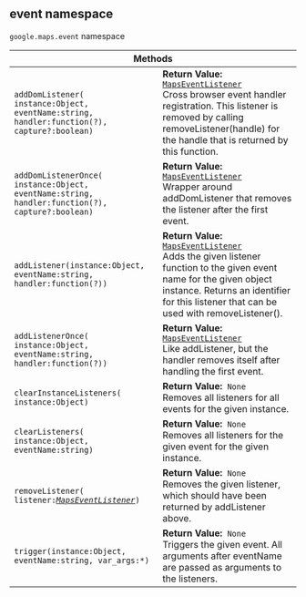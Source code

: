 <h2 id="event"> event namespace </h2><p>
<code><span itemprop="path">google.maps</span>.<span itemprop="name">event</span></code>
namespace
</p><div class="devsite-table-wrapper"><table class="methods responsive" summary="namespace event - Static Methods">
<thead>
<tr><th colspan="2">Methods</th>
</tr></thead>
<tbody>
<tr>
<td><code><span>addDomListener(<wbr>instance:Object,<wbr> eventName:string,<wbr> handler:function(<wbr>?),<wbr> capture?:boolean)</span></code></td>
<td><div><strong>Return Value:</strong>&nbsp; <code><a href="https://github.com/amenadiel/google-maps-documentation/blob/master/docs/MapsEventListener.md">MapsEventListener</a></code></div>
<div class="desc">Cross browser event handler registration. This listener is removed by calling removeListener(handle) for the handle that is returned by this function.</div></td>
</tr>
<tr>
<td><code><span>addDomListenerOnce(<wbr>instance:Object,<wbr> eventName:string,<wbr> handler:function(<wbr>?),<wbr> capture?:boolean)</span></code></td>
<td><div><strong>Return Value:</strong>&nbsp; <code><a href="https://github.com/amenadiel/google-maps-documentation/blob/master/docs/MapsEventListener.md">MapsEventListener</a></code></div>
<div class="desc">Wrapper around addDomListener that removes the listener after the first event.</div></td>
</tr>
<tr>
<td><code><span>addListener(<wbr>instance:Object,<wbr> eventName:string,<wbr> handler:function(<wbr>?))</span></code></td>
<td><div><strong>Return Value:</strong>&nbsp; <code><a href="https://github.com/amenadiel/google-maps-documentation/blob/master/docs/MapsEventListener.md">MapsEventListener</a></code></div>
<div class="desc">Adds the given listener function to the given event name for the given object instance. Returns an identifier for this listener that can be used with removeListener().</div></td>
</tr>
<tr>
<td><code><span>addListenerOnce(<wbr>instance:Object,<wbr> eventName:string,<wbr> handler:function(<wbr>?))</span></code></td>
<td><div><strong>Return Value:</strong>&nbsp; <code><a href="https://github.com/amenadiel/google-maps-documentation/blob/master/docs/MapsEventListener.md">MapsEventListener</a></code></div>
<div class="desc">Like addListener, but the handler removes itself after handling the first event.</div></td>
</tr>
<tr>
<td><code><span>clearInstanceListeners(<wbr>instance:Object)</span></code></td>
<td><div><strong>Return Value:</strong>&nbsp; <code>None</code></div>
<div class="desc">Removes all listeners for all events for the given instance.</div></td>
</tr>
<tr>
<td><code><span>clearListeners(<wbr>instance:Object,<wbr> eventName:string)</span></code></td>
<td><div><strong>Return Value:</strong>&nbsp; <code>None</code></div>
<div class="desc">Removes all listeners for the given event for the given instance.</div></td>
</tr>
<tr>
<td><code><span>removeListener(<wbr>listener:</span><a href="https://github.com/amenadiel/google-maps-documentation/blob/master/docs/MapsEventListener.md"><em><span>MapsEventListener</span></em></a><span>)</span></code></td>
<td><div><strong>Return Value:</strong>&nbsp; <code>None</code></div>
<div class="desc">Removes the given listener, which should have been returned by addListener above.</div></td>
</tr>
<tr>
<td><code><span>trigger(<wbr>instance:Object,<wbr> eventName:string,<wbr> var_args:*)</span></code></td>
<td><div><strong>Return Value:</strong>&nbsp; <code>None</code></div>
<div class="desc">Triggers the given event. All arguments after eventName are passed as arguments to the listeners.</div></td>
</tr>
</tbody>
</table></div>